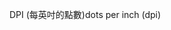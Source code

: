 <span data-ttu-id="3b142-101">DPI (每英吋的點數)</span><span class="sxs-lookup"><span data-stu-id="3b142-101">dots per inch (dpi)</span></span>